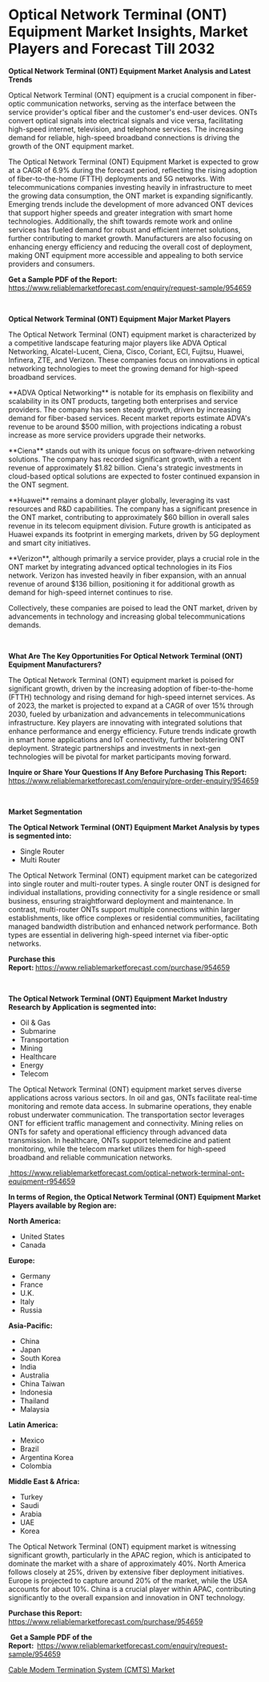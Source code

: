 <p><h1>Optical Network Terminal (ONT) Equipment Market Insights, Market Players and Forecast Till 2032</h1></p><p><strong>Optical Network Terminal (ONT) Equipment Market Analysis and Latest Trends</strong></p>
<p><p>Optical Network Terminal (ONT) equipment is a crucial component in fiber-optic communication networks, serving as the interface between the service provider's optical fiber and the customer's end-user devices. ONTs convert optical signals into electrical signals and vice versa, facilitating high-speed internet, television, and telephone services. The increasing demand for reliable, high-speed broadband connections is driving the growth of the ONT equipment market.</p><p>The Optical Network Terminal (ONT) Equipment Market is expected to grow at a CAGR of 6.9% during the forecast period, reflecting the rising adoption of fiber-to-the-home (FTTH) deployments and 5G networks. With telecommunications companies investing heavily in infrastructure to meet the growing data consumption, the ONT market is expanding significantly. Emerging trends include the development of more advanced ONT devices that support higher speeds and greater integration with smart home technologies. Additionally, the shift towards remote work and online services has fueled demand for robust and efficient internet solutions, further contributing to market growth. Manufacturers are also focusing on enhancing energy efficiency and reducing the overall cost of deployment, making ONT equipment more accessible and appealing to both service providers and consumers.</p></p>
<p><strong>Get a Sample PDF of the Report:&nbsp;</strong> <a href="https://www.reliablemarketforecast.com/enquiry/request-sample/954659?utm_campaign=1929&utm_medium=2&utm_source=Github&utm_content=ia&utm_term=15022025&utm_id=optical-network-terminal-ont-equipment">https://www.reliablemarketforecast.com/enquiry/request-sample/954659</a></p>
<p>&nbsp;</p>
<p><strong>Optical Network Terminal (ONT) Equipment Major Market Players</strong></p>
<p><p>The Optical Network Terminal (ONT) equipment market is characterized by a competitive landscape featuring major players like ADVA Optical Networking, Alcatel-Lucent, Ciena, Cisco, Coriant, ECI, Fujitsu, Huawei, Infinera, ZTE, and Verizon. These companies focus on innovations in optical networking technologies to meet the growing demand for high-speed broadband services.</p><p>**ADVA Optical Networking** is notable for its emphasis on flexibility and scalability in its ONT products, targeting both enterprises and service providers. The company has seen steady growth, driven by increasing demand for fiber-based services. Recent market reports estimate ADVA's revenue to be around $500 million, with projections indicating a robust increase as more service providers upgrade their networks.</p><p>**Ciena** stands out with its unique focus on software-driven networking solutions. The company has recorded significant growth, with a recent revenue of approximately $1.82 billion. Ciena's strategic investments in cloud-based optical solutions are expected to foster continued expansion in the ONT segment.</p><p>**Huawei** remains a dominant player globally, leveraging its vast resources and R&D capabilities. The company has a significant presence in the ONT market, contributing to approximately $60 billion in overall sales revenue in its telecom equipment division. Future growth is anticipated as Huawei expands its footprint in emerging markets, driven by 5G deployment and smart city initiatives.</p><p>**Verizon**, although primarily a service provider, plays a crucial role in the ONT market by integrating advanced optical technologies in its Fios network. Verizon has invested heavily in fiber expansion, with an annual revenue of around $136 billion, positioning it for additional growth as demand for high-speed internet continues to rise.</p><p>Collectively, these companies are poised to lead the ONT market, driven by advancements in technology and increasing global telecommunications demands.</p></p>
<p>&nbsp;</p>
<p><strong>What Are The Key Opportunities For Optical Network Terminal (ONT) Equipment Manufacturers?</strong></p>
<p><p>The Optical Network Terminal (ONT) equipment market is poised for significant growth, driven by the increasing adoption of fiber-to-the-home (FTTH) technology and rising demand for high-speed internet services. As of 2023, the market is projected to expand at a CAGR of over 15% through 2030, fueled by urbanization and advancements in telecommunications infrastructure. Key players are innovating with integrated solutions that enhance performance and energy efficiency. Future trends indicate growth in smart home applications and IoT connectivity, further bolstering ONT deployment. Strategic partnerships and investments in next-gen technologies will be pivotal for market participants moving forward.</p></p>
<p><strong>Inquire or Share Your Questions If Any Before Purchasing This Report:</strong> <a href="https://www.reliablemarketforecast.com/enquiry/pre-order-enquiry/954659?utm_campaign=1929&utm_medium=2&utm_source=Github&utm_content=ia&utm_term=15022025&utm_id=optical-network-terminal-ont-equipment">https://www.reliablemarketforecast.com/enquiry/pre-order-enquiry/954659</a></p>
<p>&nbsp;</p>
<p><strong>Market Segmentation</strong></p>
<p><strong>The Optical Network Terminal (ONT) Equipment Market Analysis by types is segmented into:</strong></p>
<p><ul><li>Single Router</li><li>Multi Router</li></ul></p>
<p><p>The Optical Network Terminal (ONT) equipment market can be categorized into single router and multi-router types. A single router ONT is designed for individual installations, providing connectivity for a single residence or small business, ensuring straightforward deployment and maintenance. In contrast, multi-router ONTs support multiple connections within larger establishments, like office complexes or residential communities, facilitating managed bandwidth distribution and enhanced network performance. Both types are essential in delivering high-speed internet via fiber-optic networks.</p></p>
<p><strong>Purchase this Report:&nbsp;</strong><a href="https://www.reliablemarketforecast.com/purchase/954659?utm_campaign=1929&utm_medium=2&utm_source=Github&utm_content=ia&utm_term=15022025&utm_id=optical-network-terminal-ont-equipment">https://www.reliablemarketforecast.com/purchase/954659</a></p>
<p>&nbsp;</p>
<p><strong>The Optical Network Terminal (ONT) Equipment Market Industry Research by Application is segmented into:</strong></p>
<p><ul><li>Oil & Gas</li><li>Submarine</li><li>Transportation</li><li>Mining</li><li>Healthcare</li><li>Energy</li><li>Telecom</li></ul></p>
<p><p>The Optical Network Terminal (ONT) equipment market serves diverse applications across various sectors. In oil and gas, ONTs facilitate real-time monitoring and remote data access. In submarine operations, they enable robust underwater communication. The transportation sector leverages ONT for efficient traffic management and connectivity. Mining relies on ONTs for safety and operational efficiency through advanced data transmission. In healthcare, ONTs support telemedicine and patient monitoring, while the telecom market utilizes them for high-speed broadband and reliable communication networks.</p></p>
<p><a href="https://www.reliablemarketforecast.com/optical-network-terminal-ont-equipment-r954659?utm_campaign=1929&utm_medium=2&utm_source=Github&utm_content=ia&utm_term=15022025&utm_id=optical-network-terminal-ont-equipment">&nbsp;https://www.reliablemarketforecast.com/optical-network-terminal-ont-equipment-r954659</a></p>
<p><strong>In terms of Region, the Optical Network Terminal (ONT) Equipment Market Players available by Region are:</strong></p>
<p>
    <p> <strong> North America: </strong>
        <ul>
            <li>United States</li>
            <li>Canada</li>
        </ul>
        </p> 
    <p> <strong> Europe: </strong>
        <ul>
            <li>Germany</li>
            <li>France</li>
            <li>U.K.</li>
            <li>Italy</li>
            <li>Russia</li>
        </ul>
        </p> 
    <p> <strong> Asia-Pacific: </strong>
        <ul>
            <li>China</li>
            <li>Japan</li>
            <li>South Korea</li>
            <li>India</li>
            <li>Australia</li>
            <li>China Taiwan</li>
            <li>Indonesia</li>
            <li>Thailand</li>
            <li>Malaysia</li>
        </ul>
        </p> 
    <p> <strong> Latin America: </strong>
        <ul>
            <li>Mexico</li>
            <li>Brazil</li>
            <li>Argentina Korea</li>
            <li>Colombia</li>
        </ul>
        </p> 
    <p> <strong> Middle East & Africa: </strong>
        <ul>
            <li>Turkey</li>
            <li>Saudi</li>
            <li>Arabia</li>
            <li>UAE</li>
            <li>Korea</li>
        </ul>
    </p>
    </p>
<p><p>The Optical Network Terminal (ONT) equipment market is witnessing significant growth, particularly in the APAC region, which is anticipated to dominate the market with a share of approximately 40%. North America follows closely at 25%, driven by extensive fiber deployment initiatives. Europe is projected to capture around 20% of the market, while the USA accounts for about 10%. China is a crucial player within APAC, contributing significantly to the overall expansion and innovation in ONT technology.</p></p>
<p><strong>Purchase this Report: </strong><a href="https://www.reliablemarketforecast.com/purchase/954659?utm_campaign=1929&utm_medium=2&utm_source=Github&utm_content=ia&utm_term=15022025&utm_id=optical-network-terminal-ont-equipment">https://www.reliablemarketforecast.com/purchase/954659</a></p>
<p>&nbsp;<strong>Get a Sample PDF of the Report:&nbsp;&nbsp;</strong><a href="https://www.reliablemarketforecast.com/enquiry/request-sample/954659?utm_campaign=1929&utm_medium=2&utm_source=Github&utm_content=ia&utm_term=15022025&utm_id=optical-network-terminal-ont-equipment">https://www.reliablemarketforecast.com/enquiry/request-sample/954659</a></p>
<p><strong></strong></p>
<p><p><a href="https://github.com/dringals/Market-Research-Report-List-6/blob/main/cable-modem-termination-system-cmts-market.md?utm_campaign=1929&utm_medium=2&utm_source=Github&utm_content=ia&utm_term=15022025&utm_id=optical-network-terminal-ont-equipment">Cable Modem Termination System (CMTS) Market</a></p></p>
